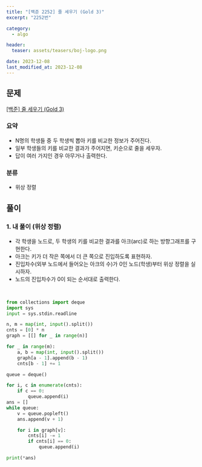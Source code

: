 ```yaml
---
title: "[백준 2252] 줄 세우기 (Gold 3)"
excerpt: "2252번"

category:
  - algo

header:
  teaser: assets/teasers/boj-logo.png

date: 2023-12-08
last_modified_at: 2023-12-08
---
```


## 문제

[[백준] 줄 세우기 (Gold 3)](https://www.acmicpc.net/problem/2252)

### 요약

- N명의 학생들 중 두 학생씩 뽑아 키를 비교한 정보가 주어진다.
- 일부 학생들의 키를 비교한 결과가 주어지면, 키순으로 줄을 세우자.
- 답이 여러 가지인 경우 아무거나 출력한다.

### 분류

- 위상 정렬

## 풀이

### 1. 내 풀이 (위상 정렬)

- 각 학생을 노드로, 두 학생의 키를 비교한 결과를 아크(arc)로 하는 방향그래프를 구현한다.
- 아크는 키가 더 작은 쪽에서 더 큰 쪽으로 진입하도록 표현하자.
- 진입차수(외부 노드에서 들어오는 아크의 수)가 0인 노드(학생)부터 위상 정렬을 실시하자.
- 노드의 진입차수가 0이 되는 순서대로 출력한다.

<br>

```python
from collections import deque
import sys
input = sys.stdin.readline

n, m = map(int, input().split())
cnts = [0] * n
graph = [[] for _ in range(n)]

for _ in range(m):
    a, b = map(int, input().split())
    graph[a - 1].append(b - 1)
    cnts[b - 1] += 1

queue = deque()

for i, c in enumerate(cnts):
    if c == 0:
        queue.append(i)
ans = []
while queue:
    v = queue.popleft()
    ans.append(v + 1)

    for i in graph[v]:
        cnts[i] -= 1
        if cnts[i] == 0:
            queue.append(i)

print(*ans)

```
